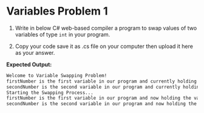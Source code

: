 # Variables Problem 1
1. Write in below C# web-based compiler a program to swap values of two variables of type `int` in your program.

2. Copy your code save it as .cs file on your computer then upload it here as your answer.

**Expected Output:**
```md
Welcome to Variable Swapping Problem!
firstNumber is the first variable in our program and currently holding the value of: 5
secondNumber is the second variable in our program and currently holding the value of: 10
Starting the Swapping Process...
firstNumber is the first variable in our program and now holding the value of: 10
secondNumber is the second variable in our program and now holding the value of: 5
````

[](https://dotnetfiddle.net/KRaI85#&togetherjs=kzM1F0zTvQ)
